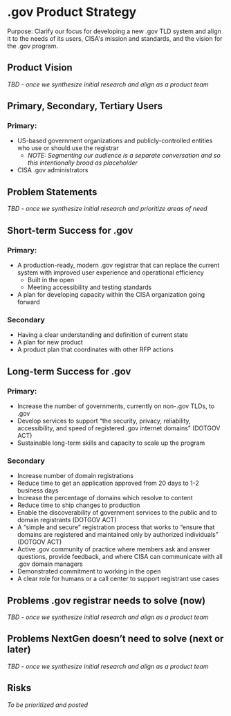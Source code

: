 # .gov Product Strategy
Purpose: Clarify our focus for developing a new .gov TLD system and align it to the needs of its users, CISA's mission and standards, and the vision for the .gov program.

## Product Vision
_TBD - once we synthesize initial research and align as a product team_

## Primary, Secondary, Tertiary Users
### Primary:
* US-based government organizations and publicly-controlled entities who use or should use the registrar
  * _NOTE: Segmenting our audience is a separate conversation and so this intentionally broad as placeholder_
* CISA .gov administrators


## Problem Statements
_TBD - once we synthesize initial research and prioritize areas of need_

## Short-term Success for .gov
### Primary:
* A production-ready, modern .gov registrar that can replace the current system with improved user experience and operational efficiency
  * Built in the open
  * Meeting accessibility and testing standards
* A plan for developing capacity within the CISA organization going forward

### Secondary
* Having a clear understanding and definition of current state
* A plan for new product 
* A product plan that coordinates with other RFP actions

## Long-term Success for .gov
### Primary:
* Increase the number of governments, currently on non-.gov TLDs, to .gov
* Develop services to support “the security, privacy, reliability, accessibility, and speed of registered .gov internet domains” (DOTGOV ACT)
* Sustainable long-term skills and capacity to scale up the program

### Secondary
* Increase number of domain registrations
* Reduce time to get an application approved from 20 days to 1-2 business days
* Increase the percentage of domains which resolve to content
* Reduce time to ship changes to production
* Enable the discoverability of government services to the public and to domain registrants (DOTGOV ACT)
* A “simple and secure” registration process that works to “ensure that domains are registered and maintained only by authorized individuals” (DOTGOV ACT)
* Active .gov community of practice where members ask and answer questions, provide feedback, and where CISA can communicate with all .gov domain managers
* Demonstrated commitment to working in the open
* A clear role for humans or a call center to support registrant use cases

## Problems .gov registrar needs to solve (now)
_TBD - once we synthesize initial research and align as a product team_

## Problems NextGen doesn’t need to solve (next or later)
_TBD - once we synthesize initial research and align as a product team_

## Risks
_To be prioritized and posted_

